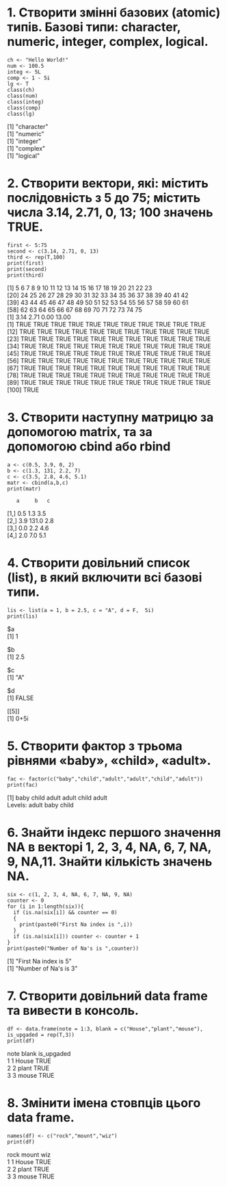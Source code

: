 # 1. Створити змінні базових (atomic) типів. Базові типи: character, numeric, integer, complex, logical.
```{r eval = True}
ch <- "Hello World!"
num <- 100.5
integ <- 5L
comp <- 1 - 5i
lg <- T
class(ch)
class(num)
class(integ)
class(comp)
class(lg)
```
[1] "character"  
[1] "numeric"  
[1] "integer"  
[1] "complex"  
[1] "logical"  
# 2. Створити вектори, які: містить послідовність з 5 до 75; містить числа 3.14, 2.71, 0, 13; 100 значень TRUE.
```{r}
first <- 5:75
second <- c(3.14, 2.71, 0, 13)
third <- rep(T,100)
print(first)
print(second)
print(third)
```
 [1]  5  6  7  8  9 10 11 12 13 14 15 16 17 18 19 20 21 22 23  
[20] 24 25 26 27 28 29 30 31 32 33 34 35 36 37 38 39 40 41 42  
[39] 43 44 45 46 47 48 49 50 51 52 53 54 55 56 57 58 59 60 61  
[58] 62 63 64 65 66 67 68 69 70 71 72 73 74 75  
[1]  3.14  2.71  0.00 13.00  
  [1] TRUE TRUE TRUE TRUE TRUE TRUE TRUE TRUE TRUE TRUE TRUE  
 [12] TRUE TRUE TRUE TRUE TRUE TRUE TRUE TRUE TRUE TRUE TRUE  
 [23] TRUE TRUE TRUE TRUE TRUE TRUE TRUE TRUE TRUE TRUE TRUE  
 [34] TRUE TRUE TRUE TRUE TRUE TRUE TRUE TRUE TRUE TRUE TRUE  
 [45] TRUE TRUE TRUE TRUE TRUE TRUE TRUE TRUE TRUE TRUE TRUE  
 [56] TRUE TRUE TRUE TRUE TRUE TRUE TRUE TRUE TRUE TRUE TRUE  
 [67] TRUE TRUE TRUE TRUE TRUE TRUE TRUE TRUE TRUE TRUE TRUE  
 [78] TRUE TRUE TRUE TRUE TRUE TRUE TRUE TRUE TRUE TRUE TRUE  
 [89] TRUE TRUE TRUE TRUE TRUE TRUE TRUE TRUE TRUE TRUE TRUE  
[100] TRUE  
# 3. Створити наступну матрицю за допомогою matrix, та за допомогою cbind або rbind
```{r}
a <- c(0.5, 3.9, 0, 2)
b <- c(1.3, 131, 2.2, 7)
c <- c(3.5, 2.8, 4.6, 5.1)
matr <- cbind(a,b,c)
print(matr)
```
       a     b   c  
[1,] 0.5   1.3 3.5  
[2,] 3.9 131.0 2.8  
[3,] 0.0   2.2 4.6  
[4,] 2.0   7.0 5.1  
# 4. Створити довільний список (list), в який включити всі базові типи.
```{r}
lis <- list(a = 1, b = 2.5, c = "A", d = F,  5i)
print(lis)
```
$a  
[1] 1  

$b  
[1] 2.5  

$c  
[1] "A"  

$d  
[1] FALSE  

[[5]]  
[1] 0+5i  

# 5. Створити фактор з трьома рівнями «baby», «child», «adult».
```{r}
fac <- factor(c("baby","child","adult","adult","child","adult"))
print(fac)
```
[1] baby  child adult adult child adult  
Levels: adult baby child  

# 6. Знайти індекс першого значення NA в векторі 1, 2, 3, 4, NA, 6, 7, NA, 9, NA,11. Знайти кількість значень NA.
```{r}
six <- c(1, 2, 3, 4, NA, 6, 7, NA, 9, NA)
counter <- 0
for (i in 1:length(six)){
  if (is.na(six[i]) && counter == 0)
  {
    print(paste0("First Na index is ",i))
  }
  if (is.na(six[i])) counter <- counter + 1
}
print(paste0("Number of Na's is ",counter))
```
[1] "First Na index is 5"  
[1] "Number of Na's is 3"  
# 7. Створити довільний data frame та вивести в консоль.
```{r}
df <- data.frame(note = 1:3, blank = c("House","plant","mouse"), is_upgaded = rep(T,3))
print(df)
```
  note blank is_upgaded  
1    1 House       TRUE  
2    2 plant       TRUE  
3    3 mouse       TRUE  
# 8. Змінити імена стовпців цього data frame.
```{r}
names(df) <- c("rock","mount","wiz")
print(df)
```
  rock mount  wiz  
1    1 House TRUE  
2    2 plant TRUE  
3    3 mouse TRUE  
